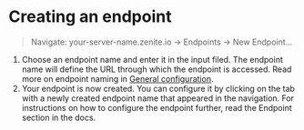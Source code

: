 # Creating an endpoint

> Navigate: your-server-name.zenite.io -> Endpoints -> New Endpoint...

1. Choose an endpoint name and enter it in the input filed. The endpoint name will define the URL through which the endpoint is accessed. Read more on endpoint naming in [General configuration](endpoints/general.md).
2. Your endpoint is now created. You can configure it by clicking on the tab with a newly created endpoint name that appeared in the navigation. For instructions on how to configure the endpoint further, read the Endpoint section in the docs.
